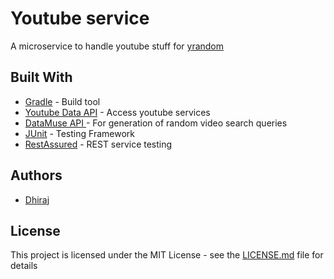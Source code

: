 # Youtube service

A microservice to handle youtube stuff for [yrandom](https://github.com/Dhiraj072/yrandom)

## Built With

*  [Gradle](https://gradle.org/) - Build tool
*  [Youtube Data API](https://developers.google.com/youtube/v3/) - Access youtube services
*  [DataMuse API ](https://www.datamuse.com/api/) - For generation of random video search queries
*  [JUnit](https://junit.org/) - Testing Framework
*  [RestAssured](http://rest-assured.io/) - REST service testing

## Authors

*  [Dhiraj](https://github.com/dhiraj072)

## License

This project is licensed under the MIT License - see the [LICENSE.md](LICENSE.md) file for details
